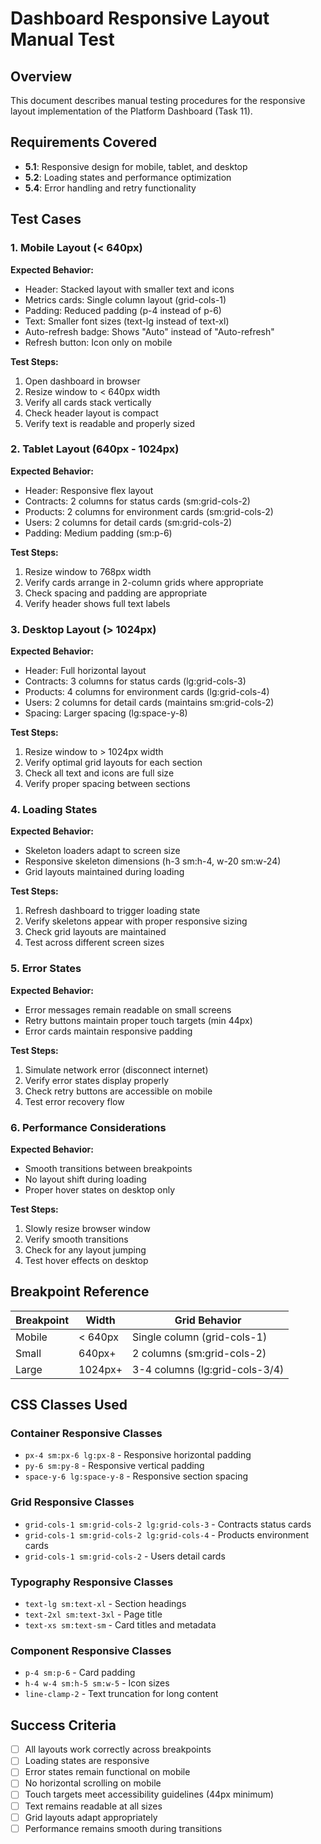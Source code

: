 # Dashboard Responsive Layout Manual Test

## Overview
This document describes manual testing procedures for the responsive layout implementation of the Platform Dashboard (Task 11).

## Requirements Covered
- **5.1**: Responsive design for mobile, tablet, and desktop
- **5.2**: Loading states and performance optimization
- **5.4**: Error handling and retry functionality

## Test Cases

### 1. Mobile Layout (< 640px)
**Expected Behavior:**
- Header: Stacked layout with smaller text and icons
- Metrics cards: Single column layout (grid-cols-1)
- Padding: Reduced padding (p-4 instead of p-6)
- Text: Smaller font sizes (text-lg instead of text-xl)
- Auto-refresh badge: Shows "Auto" instead of "Auto-refresh"
- Refresh button: Icon only on mobile

**Test Steps:**
1. Open dashboard in browser
2. Resize window to < 640px width
3. Verify all cards stack vertically
4. Check header layout is compact
5. Verify text is readable and properly sized

### 2. Tablet Layout (640px - 1024px)
**Expected Behavior:**
- Header: Responsive flex layout
- Contracts: 2 columns for status cards (sm:grid-cols-2)
- Products: 2 columns for environment cards (sm:grid-cols-2)
- Users: 2 columns for detail cards (sm:grid-cols-2)
- Padding: Medium padding (sm:p-6)

**Test Steps:**
1. Resize window to 768px width
2. Verify cards arrange in 2-column grids where appropriate
3. Check spacing and padding are appropriate
4. Verify header shows full text labels

### 3. Desktop Layout (> 1024px)
**Expected Behavior:**
- Header: Full horizontal layout
- Contracts: 3 columns for status cards (lg:grid-cols-3)
- Products: 4 columns for environment cards (lg:grid-cols-4)
- Users: 2 columns for detail cards (maintains sm:grid-cols-2)
- Spacing: Larger spacing (lg:space-y-8)

**Test Steps:**
1. Resize window to > 1024px width
2. Verify optimal grid layouts for each section
3. Check all text and icons are full size
4. Verify proper spacing between sections

### 4. Loading States
**Expected Behavior:**
- Skeleton loaders adapt to screen size
- Responsive skeleton dimensions (h-3 sm:h-4, w-20 sm:w-24)
- Grid layouts maintained during loading

**Test Steps:**
1. Refresh dashboard to trigger loading state
2. Verify skeletons appear with proper responsive sizing
3. Check grid layouts are maintained
4. Test across different screen sizes

### 5. Error States
**Expected Behavior:**
- Error messages remain readable on small screens
- Retry buttons maintain proper touch targets (min 44px)
- Error cards maintain responsive padding

**Test Steps:**
1. Simulate network error (disconnect internet)
2. Verify error states display properly
3. Check retry buttons are accessible on mobile
4. Test error recovery flow

### 6. Performance Considerations
**Expected Behavior:**
- Smooth transitions between breakpoints
- No layout shift during loading
- Proper hover states on desktop only

**Test Steps:**
1. Slowly resize browser window
2. Verify smooth transitions
3. Check for any layout jumping
4. Test hover effects on desktop

## Breakpoint Reference

| Breakpoint | Width | Grid Behavior |
|------------|-------|---------------|
| Mobile | < 640px | Single column (grid-cols-1) |
| Small | 640px+ | 2 columns (sm:grid-cols-2) |
| Large | 1024px+ | 3-4 columns (lg:grid-cols-3/4) |

## CSS Classes Used

### Container Responsive Classes
- `px-4 sm:px-6 lg:px-8` - Responsive horizontal padding
- `py-6 sm:py-8` - Responsive vertical padding
- `space-y-6 lg:space-y-8` - Responsive section spacing

### Grid Responsive Classes
- `grid-cols-1 sm:grid-cols-2 lg:grid-cols-3` - Contracts status cards
- `grid-cols-1 sm:grid-cols-2 lg:grid-cols-4` - Products environment cards
- `grid-cols-1 sm:grid-cols-2` - Users detail cards

### Typography Responsive Classes
- `text-lg sm:text-xl` - Section headings
- `text-2xl sm:text-3xl` - Page title
- `text-xs sm:text-sm` - Card titles and metadata

### Component Responsive Classes
- `p-4 sm:p-6` - Card padding
- `h-4 w-4 sm:h-5 sm:w-5` - Icon sizes
- `line-clamp-2` - Text truncation for long content

## Success Criteria
- [ ] All layouts work correctly across breakpoints
- [ ] Loading states are responsive
- [ ] Error states remain functional on mobile
- [ ] No horizontal scrolling on mobile
- [ ] Touch targets meet accessibility guidelines (44px minimum)
- [ ] Text remains readable at all sizes
- [ ] Grid layouts adapt appropriately
- [ ] Performance remains smooth during transitions